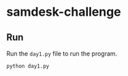 # samdesk-challenge

## Run
Run the `day1.py` file to run the program. 
```bash
python day1.py
```

